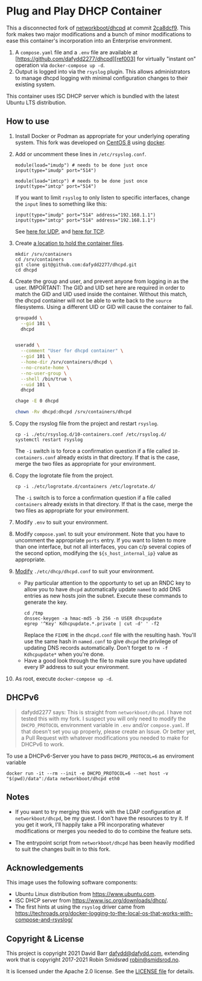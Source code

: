 # Plug and Play DHCP Container

This a disconnected fork of [networkboot/dhcpd][ref001] at commit
[2ca8dcf9][ref002]. This fork makes two major modifications and a
bunch of minor modifications to ease this container's incorporation
into an Enterprise environment.

1. A `compose.yaml` file and a `.env` file are available at
[https://github.com/dafydd2277/dhcpd][ref003] for virtually "instant
on" operation via `docker-compose up -d`.
1. Output is logged into via the `rsyslog` plugin. This allows
administrators to manage dhcpd logging with minimal configuration
changes to their existing system.

This container uses ISC DHCP server which is bundled with the latest Ubuntu
LTS distribution.

[ref001]: https://hub.docker.com/r/networkboot/dhcpd
[ref002]: https://github.com/networkboot/docker-dhcpd/commit/2ca8dcf99743808fa3bbc401698bd64d4fb28b07
[ref003]: https://github.com/dafydd2277/dhcpd


## How to use

1. Install Docker or Podman as appropriate for your underlying
operating system. This fork was developed on [CentOS 8][ref011] using
[docker][ref012].
1. Add or uncomment these lines in `/etc/rsyslog.conf`.
    ```
    module(load="imudp") # needs to be done just once
    input(type="imudp" port="514")

    module(load="imtcp") # needs to be done just once
    input(type="imtcp" port="514")
    ```
    If you want to limit `rsyslog` to only listen to specific
    interfaces, change the `input` lines to something like this:
    ```
    input(type="imudp" port="514" address="192.168.1.1")
    input(type="imtcp" port="514" address="192.168.1.1")
    ```
    See [here for UDP][ref015], and [here for TCP][ref016].
1. Create [a location to hold the container files][ref013].
    ```
    mkdir /srv/containers
    cd /srv/containers
    git clone git@github.com:dafydd2277/dhcpd.git
    cd dhcpd
    ```
1. Create the group and user, and prevent anyone from logging in as the
user. IMPORTANT: The GID and UID set here are required in order to
match the GID and UID used inside the container. Without this match,
the dhcpd container will not be able to write back to the `source`
filesystems. Using a different UID or GID will cause the container to
fail.

    ```bash
    groupadd \
      --gid 101 \
      dhcpd
    
    
    useradd \
      --comment "User for dhcpd container" \
      --gid 101 \
      --home-dir /srv/containers/dhcpd \
      --no-create-home \
      --no-user-group \
      --shell /bin/true \
      --uid 101 \
      dhcpd
    
    chage -E 0 dhcpd
    
    chown -Rv dhcpd:dhcpd /srv/containers/dhcpd
    ```
1. Copy the rsyslog file from the project and restart `rsyslog`.
    ```
    cp -i ./etc/rsyslog.d/10-containers.conf /etc/rsyslog.d/
    systemctl restart rsyslog
    ```
    The `-i` switch is to force a confirmation question if a file
    called `10-containers.conf` already exists in that directory. If
    that is the case, merge the two files as appropriate for your
    environment.
1. Copy the logrotate file from the project.
    ```
    cp -i ./etc/logrotate.d/containers /etc/logrotate.d/
    ```
    The `-i` switch is to force a confirmation question if a file
    called `containers` already exists in that directory. If that is
    the case, merge the two files as appropriate for your environment.
1. Modify `.env` to suit your environment.
1. Modify `compose.yaml` to suit your environment. Note that you have
to uncomment the appropriate `ports` entry. If you want to listen to
more than one interface, but not all interfaces, you can c/p several
copies of the second option, modifying the `${s_host_internal_ip}`
value as appropriate.
1. [Modify][ref014] `./etc/dhcp/dhcpd.conf` to suit your environment.
    * Pay particular attention to the opportunty to set up an RNDC
    key to allow you to have `dhcpd` automatically update `named` to
    add DNS entries as new hosts join the subnet. Execute these
    commands to generate the key.
        ```
        cd /tmp
        dnssec-keygen -a hmac-md5 -b 256 -n USER dhcpupdate
        egrep '^Key' Kdhcpupdate.*.private | cut -d' ' -f2
        ```
        Replace the `FIXME` in the `dhcpd.conf` file with the resulting
        hash. You'll use the same hash in `named.conf` to give `dhcpd`
        the privilege of updating DNS records automatically. Don't
        forget to `rm -f Kdhcpupdate*` when you're done.
    * Have a good look through the file to make sure you have updated
    every IP address to suit your environment.
1.  As root, execute `docker-compose up -d`.

[ref011]: https://centos.org/
[ref012]: https://docs.docker.com/engine/install/centos/ 
[ref013]: https://refspecs.linuxfoundation.org/FHS_3.0/fhs/ch03s17.html
[ref014]: https://linux.die.net/man/5/dhcpd.conf
[ref015]: https://rsyslog.readthedocs.io/en/latest/configuration/modules/imudp.html
[ref016]: https://rsyslog.readthedocs.io/en/latest/configuration/modules/imtcp.html


## DHCPv6

> dafydd2277 says: This is straight from `networkboot/dhcpd`.
I have not tested this with my fork. I suspect you will only need to
modify the `DHCPD_PROTOCOL` environment variable in `.env` and/or
`compose.yaml`. If that doesn't set you up properly, please create an
Issue. Or better yet, a Pull Request with whatever modifications you
needed to make for DHCPv6 to work.

To use a DHCPv6-Server you have to pass `DHCPD_PROTOCOL=6` as enviroment variable

`docker run -it --rm --init -e DHCPD_PROTOCOL=6 --net host -v "$(pwd)/data":/data networkboot/dhcpd eth0`


## Notes

- If you want to try merging this work with the LDAP configuration at
`networkboot/dhcpd`, be my guest. I don't have the resources to
try it. If you get it work, I'll happily take a PR incorporating
whatever modifications or merges you needed to do to combine the
feature sets.

- The entrypoint script from `networkboot/dhcpd` has been
heavily modified to suit the changes built in to this fork.


## Acknowledgements

This image uses the following software components:

- Ubuntu Linux distribution from <https://www.ubuntu.com>.
- ISC DHCP server from <https://www.isc.org/downloads/dhcp/>.
- The first hints at using the `rsyslog` driver came from
https://techroads.org/docker-logging-to-the-local-os-that-works-with-compose-and-rsyslog/


## Copyright & License

This project is copyright 2021 David Barr <dafydd@dafydd.com>,
extending work that is copyright 2017-2021 Robin Smidsrød
<robin@smidsrod.no>.

It is licensed under the Apache 2.0 license. See the
[LICENSE file][ref051] for details.

[ref051]: https://github.com/dafydd2277/dhcpd/blob/main/LICENSE

